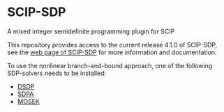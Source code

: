 # SCIP-SDP
A mixed integer semidefinite programming plugin for SCIP

This repository provides access to the current release 4.1.0 of
SCIP-SDP, see the <a
href="https://wwwopt.mathematik.tu-darmstadt.de/scipsdp/">web page of
SCIP-SDP</a> for more information and documentation.

To use the nonlinear branch-and-bound approach, one of the
following SDP-solvers needs to be installed:
<ul>
   <li><a href="http://www.mcs.anl.gov/hs/software/DSDP/">DSDP</a></li>
   <li><a href="http://sdpa.sourceforge.net/">SDPA</a></li>
   <li><a href="https://www.mosek.com/">MOSEK</a></li>
</ul>
